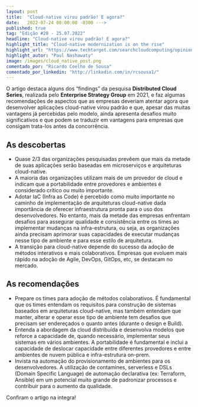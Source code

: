 ```yaml
---
layout: post 
title:  "Cloud-native virou padrão! E agora?"
date:   2022-07-24 08:00:00 -0300 --->
published: true
tag: "Edição #20 - 25.07.2022"
headline: "Cloud-native virou padrão! E agora?"
highlight_title: "Cloud-native modernization is on the rise"
highlight_url: "https://www.techtarget.com/searchcloudcomputing/opinion/Cloud-native-modernization-is-on-the-rise"
highlight_autor: "Paul Nashawaty"
image: /images/cloud_native_post.png
comentado_por: "Ricardo Coelho de Sousa"
comentado_por_linkedin: "http://linkedin.com/in/rcsousa1/"
---
```

O artigo destaca alguns dos “findings” da pesquisa **Distributed Cloud Series**, realizada pelo **Enterprise Strategy Group** em 2021, e faz algumas recomendações de aspectos que as empresas deveriam atentar agora que desenvolver aplicações cloud-native virou padrão e que, apesar das muitas vantagens já percebidas pelo modelo, ainda apresenta desafios muito significativos e que podem se traduzir em vantagens para empresas que consigam trata-los antes da concorrência.

## As descobertas

* Quase 2/3 das organizações pesquisadas prevêem que mais da metade de suas aplicações serão baseadas em microserviços e arquiteturas cloud-native. 
* A maioria das organizações utilizam mais de um provedor de cloud e indicam que a portabilidade entre provedores e ambientes é considerado crítico ou muito importante.
* Adotar IaC (Infra as Code) é percebido como muito importante no caminho de implementação de arquiteturas cloud-native dada importância de oferecer infraestrutura pronta para o uso dos desenvolvedores. No entanto, mais da metade das empresas enfrentam desafios para assegurar qualidade e consistência entre os times ao implementar mudanças na infra-estrutura, ou seja, as organizações ainda precisam aprimorar suas capacidades de executar mudanças nesse tipo de ambiente e para esse estilo de arquitetura.
* A transição para cloud-native depende do sucesso da adoção de métodos interativos e mais colaborativos. Empresas que evoluem mais rápido na adoção de Agile, DevOps, GitOps, etc, se destacam no mercado.

## As recomendações

* Prepare os times para adoção de métodos colaborativos. É fundamental que os times entendam os requisitos para construção de sistemas baseados em arquiteturas cloud-native, mas também entendam que manter, alterar e operar esse tipo de ambiente tem desafios que precisam ser endereçados o quanto antes (durante o design e Build).
* Entenda a abordagem da cloud distribuída e desenvolva modelos que reforce a capacidade de, quando necessário, implementar seus sistemas em vários ambientes. A portabilidade é fundamental e inclui a capacidade de deslocar capacidade entre diferentes provedores e entre ambientes de nuvem pública e infra-estrutura on-prem.
* Invista na automação do provisionamento de ambientes para os desenvolvedores. A utilização de contamines, serverless e DSLs (Domain Specific Language) de automação declarativa (ex: Terraform, Ansible) em um potencial muito grande de padronizar processos e contribuir para o aumento da qualidade.

Confiram o artigo na integra!